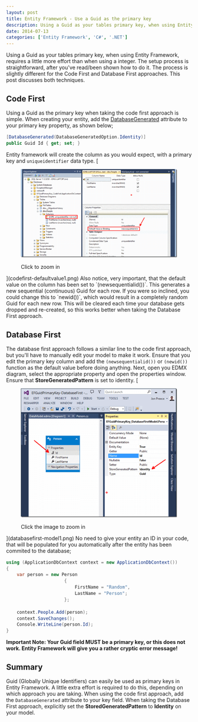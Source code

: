 ```yaml
---
layout: post
title: Entity Framework - Use a Guid as the primary key
description: Using a Guid as your tables primary key, when using Entity Framework, requires a little more effort than when using a integer.
date: 2014-07-13
categories: ['Entity Framework', 'C#', '.NET']
---
```


Using a Guid as your tables primary key, when using Entity Framework, requires a little more effort than when using a integer. The setup process is straightforward, after you've read/been shown how to do it. The process is slightly different for the Code First and Database First approaches. This post discusses both techniques.

## Code First

Using a Guid as the primary key when taking the code first approach is simple. When creating your entity, add the [DatabaseGenerated](<http://msdn.microsoft.com/en-us/library/system.componentmodel.dataannotations.schema.databasegeneratedattribute(v=vs.110).aspx> 'DatabaseGeneratedAttribute') attribute to your primary key property, as shown below;

```csharp
[DatabaseGenerated(DatabaseGeneratedOption.Identity)]
public Guid Id { get; set; }
```

Entity framework will create the column as you would expect, with a primary key and `uniqueidentifier` data type. [<figure>![codefirst-defaultvalue](codefirst-defaultvalue_thumb1.png 'codefirst-defaultvalue')

<figcaption>Click to zoom in</figcaption>

</figure>](codefirst-defaultvalue1.png) Also notice, very important, that the default value on the column has been set to `(newsequentialid())`.  This generates a new sequential (continuous) Guid for each row.  If you were so inclined, you could change this to `newid())`, which would result in a completely random Guid for each new row.  This will be cleared each time your database gets dropped and re-created, so this works better when taking the Database First approach.

## Database First

The database first approach follows a similar line to the code first approach, but you'll have to manually edit your model to make it work. Ensure that you edit the primary key column and add the `(newsequentialid())` or `(newid())` function as the default value before doing anything. Next, open you EDMX diagram, select the appropriate property and open the properties window. Ensure that **StoreGeneratedPattern** is set to identity. [<figure>![databasefirst-model](databasefirst-model_thumb1.png 'databasefirst-model')

<figcaption>Click the image to zoom in</figcaption>

</figure>](databasefirst-model1.png) No need to give your entity an ID in your code, that will be populated for you automatically after the entity has been commited to the database;

```csharp
using (ApplicationDbContext context = new ApplicationDbContext())
{
    var person = new Person
                      {
                          FirstName = "Random",
                          LastName = "Person";
                      };

    context.People.Add(person);
    context.SaveChanges();
    Console.WriteLine(person.Id);
}
```

**Important Note: Your Guid field MUST be a primary key, or this does not work. Entity Framework will give you a rather cryptic error message!**

## Summary

Guid (Globally Unique Identifiers) can easily be used as primary keys in Entity Framework. A little extra effort is required to do this, depending on which approach you are taking. When using the code first approach, add the `DatabaseGenerated` attribute to your key field. When taking the Database First approach, explicitly set the **StoredGeneratedPattern** to **Identity** on your model.
